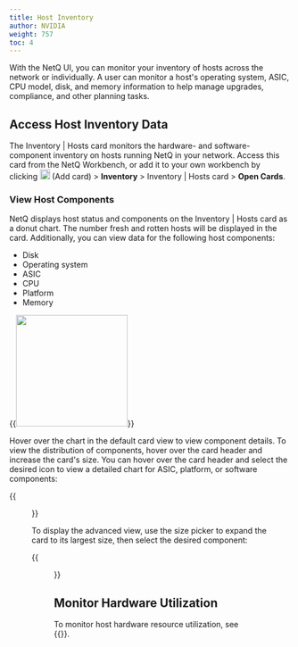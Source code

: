 ```yaml
---
title: Host Inventory
author: NVIDIA
weight: 757
toc: 4
---
```


With the NetQ UI, you can monitor your inventory of hosts across the network or individually. A user can monitor a host's operating system, ASIC, CPU model, disk, and memory information to help manage upgrades, compliance, and other planning tasks.

## Access Host Inventory Data

The Inventory | Hosts card monitors the hardware- and software-component inventory on hosts running NetQ in your network. Access this card from the NetQ Workbench, or add it to your own workbench by clicking <img src="https://icons.cumulusnetworks.com/44-Entertainment-Events-Hobbies/02-Card-Games/card-game-diamond.svg" height="18" width="18"/> (Add card) > **Inventory**  > Inventory | Hosts card > **Open Cards**.

### View Host Components

NetQ displays host status and components on the Inventory | Hosts card as a donut chart. The number fresh and rotten hosts will be displayed in the card. Additionally, you can view data for the following host components:

- Disk
- Operating system
- ASIC
- CPU
- Platform
- Memory

{{<img src="/images/netq/inventory-hosts-l2-42.png" width="200">}}

Hover over the chart in the default card view to view component details. To view the distribution of components, hover over the card header and increase the card's size. You can hover over the card header and select the desired icon to view a detailed chart for ASIC, platform, or software components:

{{<figure src="/images/netq/inventory-hosts-l3-42.png" width="600">}}

To display the advanced view, use the size picker to expand the card to its largest size, then select the desired component:

{{<figure src="/images/netq/inventory-hosts-l4-42.png" width="1000">}}

## Monitor Hardware Utilization

To monitor host hardware resource utilization, see {{<link title="Monitor Linux Hosts">}}.


